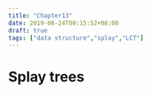 ```yaml
---
title: "Chapter13"
date: 2019-06-24T00:15:52+08:00
draft: true
tags: ["data structure","splay","LCT"]
---
```


# Splay trees

